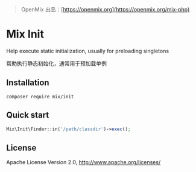 > OpenMix 出品：[https://openmix.org](https://openmix.org/mix-php)

# Mix Init

Help execute static initialization, usually for preloading singletons

帮助执行静态初始化，通常用于预加载单例

## Installation

```
composer require mix/init
```

## Quick start

```php
Mix\Init\Finder::in('/path/classdir')->exec();
```

## License

Apache License Version 2.0, http://www.apache.org/licenses/
